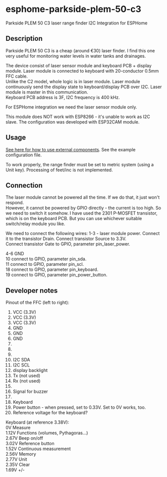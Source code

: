 # esphome-parkside-plem-50-c3
Parkside PLEM 50 C3 laser range finder I2C Integration for ESPHome

## Description
Parkside PLEM 50 C3 is a cheap (around €30) laser finder. I find this one very useful for monitoring water levels in water tanks and drainages.

The device consist of laser sensor module and keyboard PCB + display module. Laser module is connected to keyboard with 20-conductor 0.5mm FFC cable.  
Unlike the C2 model, whole logic is in laser module. Laser module continuously send the display state to keyboard/display PCB over I2C. Laser module is master in this communication.  
Keyboard PCB address is 3F, I2C frequency is 400 kHz.

For ESPHome integration we need the laser sensor module only.

This module does NOT work with ESP8266 - it's unable to work as I2C slave.  The configuration was developed with ESP32CAM module.

## Usage
[See here for how to use external components](https://esphome.io/components/external_components.html).
See the example configuration file.

To work properly, the range finder must be set to metric system (using a Unit key). Processing of feet/inc is not implemented.  

## Connection
The laser module cannot be powered all the time. If we do that, it just won't respond.  
However, it cannot be powered by GPIO directly - the current is too high. So we need to switch it somehow. I have used the 2301 P-MOSFET transistor, which is on the keyboard PCB. But you can use whichever suitable switch/relay module you like.  

We need to connect the following wires:
1-3 - laser module power. Connect it to the transistor Drain.
Connect transistor Source to 3.3V.  
Connect transistor Gate to GPIO, parameter pin_laser_power.  

4-6 GND  
10 connect to GPIO, parameter pin_sda.  
11 connect to GPIO, parameter pin_scl.  
18 connect to GPIO, parameter pin_keyboard.  
19 connect to GPIO, parameter pin_power_button.  

## Developer notes
Pinout of the FFC (left to right):
1. VCC (3.3V)
2. VCC (3.3V)
3. VCC (3.3V)
4. GND
5. GND
6. GND
7.
8.
9.
10. I2C SDA
11. I2C SCL
12. display backlight
13. Tx (not used)
14. Rx (not used)
15. 
16. Signal for buzzer
17.
18. Keyboard
19. Power button - when pressed, set to 0.33V. Set to 0V works, too.
20. Reference voltage for the keyboard?

Keyboard (at reference 3.38V):  
0V Measure  
1.12V Functíons (volumes, Pythagoras...)  
2.67V Beep on/off                  
3.02V Reference button  
1.52V Continuous measurement         
2.56V Memory                         
2.77V Unit                           
2.35V Clear                          
1.69V +/-  

